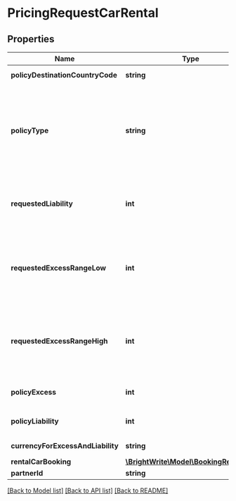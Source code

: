 # PricingRequestCarRental

## Properties
Name | Type | Description | Notes
------------ | ------------- | ------------- | -------------
**policyDestinationCountryCode** | **string** | ISO 3166 Two Character standard. | 
**policyType** | **string** | Requested policy type [ExcessReduction, CDW, Comprehensive, RoadsideAssistance, FullProtection]. This is the policy type code agreed with Partner in advance. | 
**requestedLiability** | **int** | This is the max payout for the policy requested by the partner (the Cover Amount in RC.com API). | [optional] 
**requestedExcessRangeLow** | **int** | Low range that the distributor has requested for the excess for the vehicle (in the RC.com API this is called the std liability). | [optional] 
**requestedExcessRangeHigh** | **int** | High range that the distributor has requested for the excess for the vehicle (in the RC.com API this is called the std liability high). | [optional] 
**policyExcess** | **int** | Excess that the underwriter has quoted. | 
**policyLiability** | **int** | Liability that the underwriter has quoted. | 
**currencyForExcessAndLiability** | **string** | Three character ISO 4217. | 
**rentalCarBooking** | [**\BrightWrite\Model\BookingRentalCar**](BookingRentalCar.md) |  | 
**partnerId** | **string** | Identifies partner. | 

[[Back to Model list]](../README.md#documentation-for-models) [[Back to API list]](../README.md#documentation-for-api-endpoints) [[Back to README]](../README.md)


